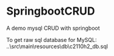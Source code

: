 # SpringbootCRUD
 A demo mysql CRUD with springboot

To get raw sql database for MySQL:
..\src\main\resources\db\c2110h2_db.sql
